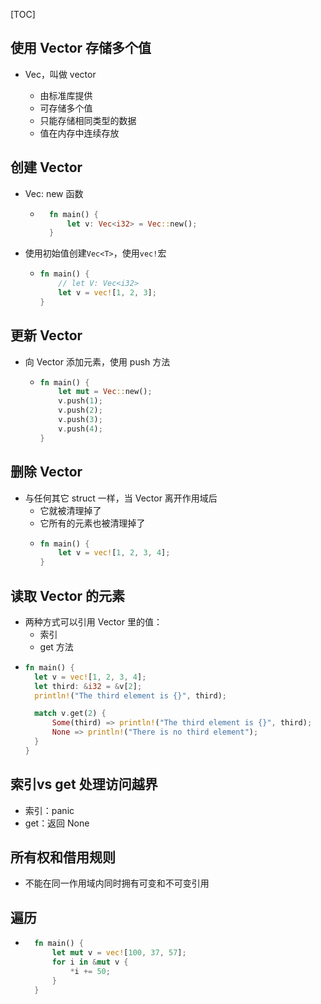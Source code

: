 
[TOC]

## 使用 Vector 存储多个值
- Vec<T>，叫做 vector
  - 由标准库提供
  - 可存储多个值
  - 只能存储相同类型的数据
  - 值在内存中连续存放


## 创建 Vector
- Vec: new 函数
  - ``` rust
      fn main() {
          let v: Vec<i32> = Vec::new();
      }
      ```
- 使用初始值创建`Vec<T>`，使用`vec!`宏
  - ``` rust
    fn main() {
        // let V: Vec<i32>
        let v = vec![1, 2, 3];
    }
    ``` 

## 更新 Vector
- 向 Vector 添加元素，使用 push 方法
  - ``` rust
    fn main() {
        let mut = Vec::new();
        v.push(1);
        v.push(2);
        v.push(3);
        v.push(4);
    }
    ```

## 删除 Vector
- 与任何其它 struct 一样，当 Vector 离开作用域后
  - 它就被清理掉了
  - 它所有的元素也被清理掉了
  - ``` rust
    fn main() {
        let v = vec![1, 2, 3, 4];
    }
    ```


## 读取 Vector 的元素
- 两种方式可以引用 Vector 里的值：
  - 索引
  - get 方法
- ``` rust
  fn main() {
    let v = vec![1, 2, 3, 4];
    let third: &i32 = &v[2];
    println!("The third element is {}", third);

    match v.get(2) {
        Some(third) => println!("The third element is {}", third);
        None => println!("There is no third element");
    }
  }
  ```


## 索引vs get 处理访问越界
- 索引：panic
- get：返回 None


## 所有权和借用规则
- 不能在同一作用域内同时拥有可变和不可变引用


## 遍历
- ``` rust 
    fn main() {
        let mut v = vec![100, 37, 57];
        for i in &mut v {
            *i += 50;
        }
    }
  ```